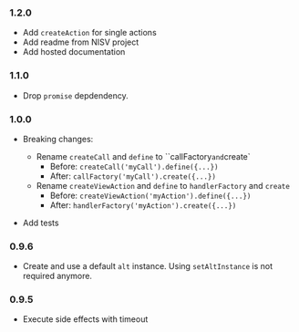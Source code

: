 ### 1.2.0

- Add `createAction` for single actions
- Add readme from NISV project
- Add hosted documentation

### 1.1.0

- Drop `promise` depdendency.

### 1.0.0

- Breaking changes: 
    - Rename `createCall` and `define` to ``callFactory` and `create`
        - Before: `createCall('myCall').define({...})`
        - After: `callFactory('myCall').create({...})`
    - Rename `createViewAction` and `define` to `handlerFactory` and `create`
        - Before: `createViewAction('myAction').define({...})`
        - After: `handlerFactory('myAction').create({...})`

- Add tests

### 0.9.6

- Create and use a default `alt` instance. Using `setAltInstance` is not required anymore.

### 0.9.5

- Execute side effects with timeout